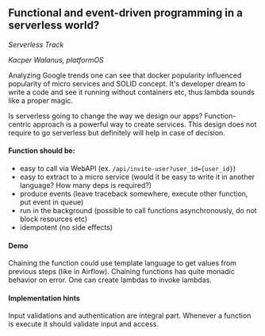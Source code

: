 ## Functional and event-driven programming in a serverless world?
_Serverless Track_

_Kacper Walanus, platformOS_

Analyzing Google trends one can see that docker popularity influenced popularity of micro services and SOLID concept.
It's developer dream to write a code and see it running without containers etc, thus lambda sounds like a proper magic.

Is serverless going to change the way we design our apps? Function-centric approach is a powerful way to create services. This design does not require to go serverless but definitely will help in case of decision.

#### Function should be:
- easy to call via WebAPI (ex. `/api/invite-user?user_id={user_id}`)
- easy to extract to a micro service (would it be easy to write it in another language? How many deps is required?)
- produce events (leave traceback somewhere, execute other function, put event in queue)
- run in the background (possible to call functions asynchronously, do not block resources etc)
- idempotent (no side effects)

#### Demo
Chaining the function could use template language to get values from previous steps (like in Airflow).
Chaining functions has quite monadic behavior on error. One can create lambdas to invoke lambdas.

#### Implementation hints
Input validations and authentication are integral part. Whenever  a function is execute it should validate
input and access. 
